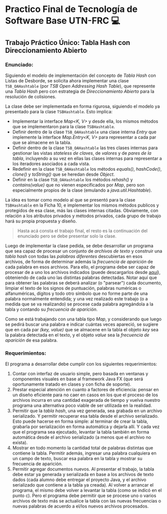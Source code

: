 # Practico Final de Tecnología de Software Base UTN-FRC :computer:
## Trabajo Práctico Único: Tabla Hash con Direccionamiento Abierto 
### Enunciado:

Siguiendo el modelo de implementación del concepto de *Tabla Hash* con Listas de Desborde, se solicita ahora implementar una clase ```TSB_OAHashtable``` (por _TSB Open Addressing Hash Table_), que represente una _Tabla Hash_ pero con estrategia de _Direccionamiento Abierto_ para la resolución de colisiones.

La clase debe ser implementada en forma rigurosa, siguiendo el modelo ya presentado para la clase ```TSBHashtable```. Esto implica:
- Implementar la interface _Map<K, V>_ y desde ella, los mismos métodos que se implementaron para la clase ```TSBHashtable```.
- Definir dentro de la clase ```TSB_OAHashtable``` una clase interna _Entry_ que implemente la interface _Map.Entry<K, V>_ para representar a cada par que se almacene en la tabla.
- Definir dentro de la clase ```TSB_OAHashtable``` las tres clases internas para gestionar las vistas _stateless de claves_, de _valores_ y de _pares de la tabla_, incluyendo a su vez en ellas las clases internas para representar a los iteradores asociados a cada vista.
- Redefinir en la clase ```TSB_OAHashtable``` los métodos _equals()_, _hashCode()_, _clone()_ y _toString()_ que se heredan desde _Object_.
- Definir en la clase ```TSB_OAHashtable``` los métodos _rehash()_ y _contains(value)_ que no vienen especificados por _Map_, pero son especialmente propios de la clase (emulando a _java.util.Hashtable_).

La idea es tomar como modelo al que se presentó para la clase ```TSBHashtable``` en la Ficha 10, e implementar los mismos métodos publicos y protegidos de esa clase, más las clases internas citadas. Obviamente, con relación a los atributos privados y  métodos privados, cada grupo de trabajo hará su propia propuesta y diseño.

> Hasta acá consta el trabajo final, el resto es la continuación del enunciado pero se debe presentar solo la clase.

Luego de implementar la clase pedida, se debe desarrollar un programa que sea capaz de procesar un conjunto de _archivos de texto_ y construir una _tabla hash_ con todas las _palabras diferentes_ descubiertas en esos archivos, de forma de determinar además la _frecuencia de aparición_ de cada palabra en esos archivos. Para ello, el programa debe ser capaz de procesar de a uno los archivos indicados (puede descargarlos desde  [aquí](https://uv.frc.utn.edu.ar/pluginfile.php/213148/mod_assign/intro/Libros%20%5BTP%20Unico%20TSB%202014%5D.zip)), obteniendo de cada uno las distintas palabras detectadas. Notar aquí que para obtener las palabras se deberá analizar (o "parsear") cada documento, limpiar el texto de los signos de puntuación, palabras numéricas o alfanuméricas, dígitos y todo otro símbolo que no forme parte de una palabra normalmente entendida; y una vez realizado este trabajo (o a medida que se va realizando) se procese cada palabra agregándola a la tabla y contando su _frecuencia de aparición_.

Como se está trabajando con una tabla tipo _Map_, y considerando que luego se pedirá buscar una palabra e indicar cuántas veces apareció, se sugiere que en cada par _(key, value)_ que se almacene en la tabla el objeto _key_ sea la palabra detectada en el texto, y el objeto _value_ sea la _frecuencia de aparición_ de esa palabra.

### Requerimientos:

El programa a desarrollar debe cumplir con los siguientes requerimientos:

1. Contar con interfaz de usuario simple, pero basada en ventanas y componentes visuales en base al framework Java FX (que será oportunamente tratado en clases y con ficha de soporte).
2. Prestar especial atención en cuanto a factores de eficiencia:  pensar en un diseño eficiente para no caer en casos en los que el proceso de los archivos incurra en una cantidad exagerada de tiempo y vuelva nuestro programa una alternativa poco viable de ser utilizada en la realidad.
3. Permitir que la _tabla hash_, una vez generada, sea grabada en un archivo serializado. Y permitir recuperar esa tabla desde el archivo serializado. Esto puede hacerse en forma simple: al terminar de crear la tabla, grabarla por serialización en forma automática y dejarla allí. Y cada vez que el programa sea ejecutado, levantar la tabla también en forma automática desde el archivo serializado (a menos que el archivo no exista).
4. Mostrar en todo momento la cantidad total de palabras distintas que contiene la tabla. Permitir además, ingresar una palabra cualquiera en un campo de texto, buscar esa palabra en la tabla y mostrar su frecuencia de aparición.
5. Permitir agregar documentos nuevos.  Al presentar el trabajo, la tabla debe estar ya generada y serializada en base a los archivos de texto dados (cada alumno debe entregar el proyecto Java, y el archivo serializado que contiene a la tabla ya creada). Al volver a arrancar el programa, el mismo debe volver a levantar la tabla (como se indicó en el punto c). Pero el programa debe permitir que se procese uno o varios archivos de texto más se actualice la tabla con las nuevas frecuencias o nuevas palabras de acuerdo a el/los nuevos archivos procesados.
